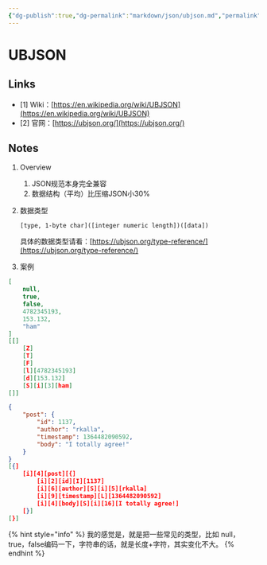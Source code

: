 ```yaml
---
{"dg-publish":true,"dg-permalink":"markdown/json/ubjson.md","permalink":"/markdown/json/ubjson.md/"}
---
```



# UBJSON

## Links

* \[1] Wiki：[https://en.wikipedia.org/wiki/UBJSON](https://en.wikipedia.org/wiki/UBJSON)
* \[2] 官网：[https://ubjson.org/](https://ubjson.org/)

## Notes

1. Overview
   1. JSON规范本身完全兼容
   2. 数据结构（平均）比压缩JSON小30%
2.  数据类型

    ```
    [type, 1-byte char]([integer numeric length])([data])
    ```

    具体的数据类型请看：[https://ubjson.org/type-reference/](https://ubjson.org/type-reference/)
3. 案例

```json
[
    null,
    true,
    false,
    4782345193,
    153.132,
    "ham"
]
[[]
    [Z]
    [T]
    [F]
    [l][4782345193]
    [d][153.132]
    [S][i][3][ham]
[]]
```

```json
{
    "post": {
        "id": 1137,
        "author": "rkalla",
        "timestamp": 1364482090592,
        "body": "I totally agree!"
    }
}
[{]
    [i][4][post][{]
        [i][2][id][I][1137]
        [i][6][author][S][i][5][rkalla]
        [i][9][timestamp][L][1364482090592]
        [i][4][body][S][i][16][I totally agree!]
    [}]
[}]
```

{% hint style="info" %}
我的感觉是，就是把一些常见的类型，比如 null，true，false编码一下，字符串的话，就是长度+字符，其实变化不大。
{% endhint %}
